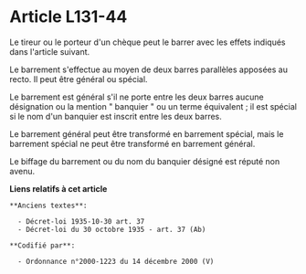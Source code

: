 # Article L131-44

Le tireur ou le porteur d'un chèque peut le barrer avec les effets indiqués dans l'article suivant.

Le barrement s'effectue au moyen de deux barres parallèles apposées au recto. Il peut être général ou spécial.

Le barrement est général s'il ne porte entre les deux barres aucune désignation ou la mention " banquier " ou un terme
équivalent ; il est spécial si le nom d'un banquier est inscrit entre les deux barres.

Le barrement général peut être transformé en barrement spécial, mais le barrement spécial ne peut être transformé en
barrement général.

Le biffage du barrement ou du nom du banquier désigné est réputé non avenu.

**Liens relatifs à cet article**

	**Anciens textes**:

	  - Décret-loi 1935-10-30 art. 37
	  - Décret-loi du 30 octobre 1935 - art. 37 (Ab)

	**Codifié par**:

	  - Ordonnance n°2000-1223 du 14 décembre 2000 (V)
